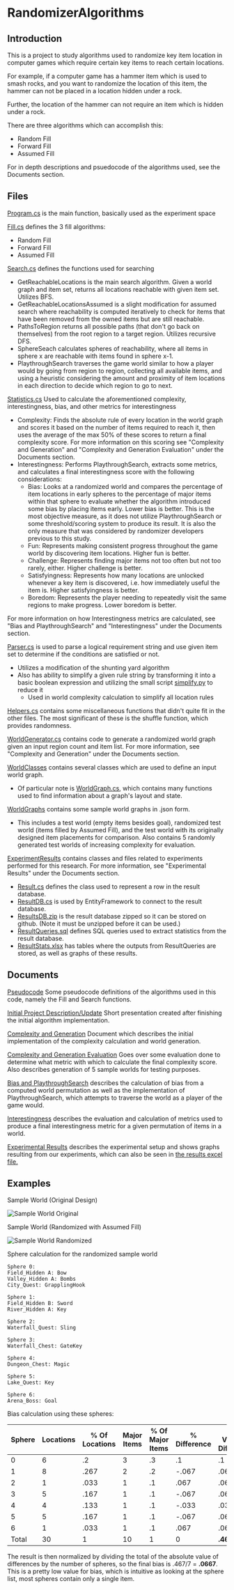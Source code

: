 # RandomizerAlgorithms

## Introduction

This is a project to study algorithms used to randomize key item location in computer games which require certain key items to reach certain locations.

For example, if a computer game has a hammer item which is used to smash rocks, and you want to randomize the location of this item, the hammer can not be placed in a location hidden under a rock.

Further, the location of the hammer can not require an item which is hidden under a rock.

There are three algorithms which can accomplish this:
* Random Fill
* Forward Fill
* Assumed Fill

For in depth descriptions and psuedocode of the algorithms used, see the Documents section.
    
## Files

[Program.cs](Program.cs) is the main function, basically used as the experiment space

[Fill.cs](Fill.cs) defines the 3 fill algorithms: 
* Random Fill
* Forward Fill
* Assumed Fill

[Search.cs](Search.cs) defines the functions used for searching
* GetReachableLocations is the main search algorithm. Given a world graph and item set, returns all locations reachable with given item set. Utilizes BFS.
* GetReachableLocationsAssumed is a slight modification for assumed search where reachability is computed iteratively to check for items that have been removed from the owned items but are still reachable.
* PathsToRegion returns all possible paths (that don't go back on themselves) from the root region to a target region. Utilizes recursive DFS.
* SphereSeach calculates spheres of reachability, where all items in sphere x are reachable with items found in sphere x-1.
* PlaythroughSearch traverses the game world similar to how a player would by going from region to region, collecting all available items, and using a heuristic considering the amount and proximity of item locations in each direction to decide which region to go to next.

[Statistics.cs](Statistics.cs) Used to calculate the aforementioned complexity, interestingness, bias, and other metrics for interestingness
* Complexity: Finds the absolute rule of every location in the world graph and scores it based on the number of items required to reach it, then uses the average of the max 50% of these scores to return a final complexity score. For more information on this scoring see "Complexity and Generation" and "Complexity and Generation Evaluation" under the Documents section.
* Interestingness: Performs PlaythroughSearch, extracts some metrics, and calculates a final interestingness score with the following considerations:
   * Bias: Looks at a randomized world and compares the percentage of item locations in early spheres to the percentage of major items within that sphere to evaluate whether the algorithm introduced some bias by placing items early. Lower bias is better. This is the most objective measure, as it does not utilize PlaythroughSearch or some threshold/scoring system to produce its result. It is also the only measure that was considered by randomizer developers previous to this study.
   * Fun: Represents making consistent progress throughout the game world by discovering item locations. Higher fun is better.
   * Challenge: Represents finding major items not too often but not too rarely, either. Higher challenge is better.
   * Satisfyingness: Represents how many locations are unlocked whenever a key item is discovered, i.e. how immediately useful the item is. Higher satisfyingness is better.
   * Boredom: Represents the player needing to repeatedly visit the same regions to make progress. Lower boredom is better.

For more information on how Interestingness metrics are calculated, see "Bias and PlaythroughSearch" and "Interestingness" under the Documents section.

[Parser.cs](Parser.cs) is used to parse a logical requirement string and use given item set to determine if the conditions are satisfied or not.
* Utilizes a modification of the shunting yard algorithm
* Also has ability to simplify a given rule string by transforming it into a basic boolean expression and utilizing the small script [simplify.py](simplify.py) to reduce it
    * Used in world complexity calculation to simplify all location rules

[Helpers.cs](Helpers.cs) contains some miscellaneous functions that didn't quite fit in the other files. The most significant of these is the shuffle function, which provides randomness.

[WorldGenerator.cs](WorldGenerator.cs) contains code to generate a randomized world graph given an input region count and item list. For more information, see "Complexity and Generation" under the Documents section.

[WorldClasses](WorldClasses) contains several classes which are used to define an input world graph.
* Of particular note is [WorldGraph.cs](WorldClasses/WorldGraph.cs), which contains many functions used to find information about a graph's layout and state.

[WorldGraphs](WorldGraphs) contains some sample world graphs in .json form.
* This includes a test world (empty items besides goal), randomized test world (items filled by Assumed Fill), and the test world with its originally designed item placements for comparison. Also contains 5 randomly generated test worlds of increasing complexity for evaluation.

[ExperimentResults](ExperimentResults) contains classes and files related to experiments performed for this research. For more information, see "Experimental Results" under the Documents section.
* [Result.cs](ExperimentResults/Result.cs) defines the class used to represent a row in the result database.
* [ResultDB.cs](ExperimentResults/ResultDB.cs) is used by EntityFramework to connect to the result database.
* [ResultsDB.zip](ExperimentResults/ResultsDB.zip) is the result database zipped so it can be stored on github. (Note it must be unzipped before it can be used.)
* [ResultQueries.sql](ExperimentResults/ResultQueries.sql) defines SQL queries used to extract statistics from the result database.
* [ResultStats.xlsx](ExperimentResults/ResultStats.xlsx) has tables where the outputs from ResultQueries are stored, as well as graphs of these results.

## Documents

[Pseudocode](https://drive.google.com/file/d/1w8PWoPOP0WWzDxhrliUTG9Q8VwHo0w_A/view?usp=sharing) Some pseudocode definitions of the algorithms used in this code, namely the Fill and Search functions.

[Initial Project Description/Update](https://docs.google.com/presentation/d/1kH7OujADrh_7JZ6zIJkcokt-aar8Mkaei7hMrmHWP9Y/edit?usp=sharing) Short presentation created after finishing the initial algorithm implementation.

[Complexity and Generation](https://docs.google.com/presentation/d/1BCcFDL4GdgRi2Ih_mrm7cEvWyxCpN6MDrw45Zl3AJjk/edit?usp=sharing) Document which describes the initial implementation of the complexity calculation and world generation.

[Complexity and Generation Evaluation](https://docs.google.com/presentation/d/1Sh6Km-P5fIdDRbM25pEOpdnlFkdVT1MeZXqyVRnMhSA/edit?usp=sharing) Goes over some evaluation done to determine what metric with which to calculate the final complexity score. Also describes generation of 5 sample worlds for testing purposes.

[Bias and PlaythroughSearch](https://docs.google.com/presentation/d/1_IezP3AD45V2YAj6AuKbr5FpFIJ9hw1qitbcXZCW-Hk/edit?usp=sharing) describes the calculation of bias from a computed world permutation as well as the implementation of PlaythroughSearch, which attempts to traverse the world as a player of the game would.

[Interestingness](https://docs.google.com/presentation/d/1VVmOIxesQDbI6D2yY7VFo1dLZs9_RkW5aShiv04aJKQ/edit?usp=sharing) describes the evaluation and calculation of metrics used to produce a final interestingness metric for a given permutation of items in a world.

[Experimental Results](https://docs.google.com/presentation/d/1VpflLQdzNcvkVdjA3HhacI251lAlfHv6vBvRO3feWhI/edit?usp=sharing) describes the experimental setup and shows graphs resulting from our experiments, which can also be seen in [the results excel file.](ExperimentResults/ResultStats.xlsx)

## Examples

Sample World (Original Design)

![Sample World Original](https://i.imgur.com/EIXoZHe.png)
    
Sample World (Randomized with Assumed Fill)

![Sample World Randomized](https://i.imgur.com/nZGoMjI.png)

Sphere calculation for the randomized sample world
```
Sphere 0:
Field_Hidden A: Bow
Valley_Hidden A: Bombs
City_Quest: GrapplingHook

Sphere 1:
Field_Hidden B: Sword
River_Hidden A: Key

Sphere 2:
Waterfall_Quest: Sling

Sphere 3:
Waterfall_Chest: GateKey

Sphere 4:
Dungeon_Chest: Magic

Sphere 5:
Lake_Quest: Key

Sphere 6:
Arena_Boss: Goal
```

Bias calculation using these spheres:

| Sphere  | Locations | % Of Locations | Major Items | % Of Major Items | % Difference | Abs. Value of Difference |
| --- | --- | --- | --- | --- | --- | --- |
| 0 | 6 | .2 | 3 | .3 | .1 | .1 |
| 1 | 8 | .267 | 2 | .2 | -.067 | .067 |
| 2 | 1 | .033 | 1 | .1 | .067 | .067 |
| 3 | 5 | .167 | 1 | .1 | -.067 | .067 |
| 4 | 4 | .133 | 1 | .1 | -.033 | .033 |
| 5 | 5 | .167 | 1 | .1 | -.067 | .067 |
| 6 | 1 | .033 | 1 | .1 | .067 | .067 |
| Total | 30 | 1 | 10 | 1 | 0 | **.467** |

The result is then normalized by dividing the total of the absolute value of differences by the number of spheres, so the final bias is .467/7 = **.0667**. This is a pretty low value for bias, which is intuitive as looking at the sphere list, most spheres contain only a single item.
